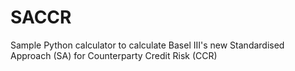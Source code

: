 # SACCR
Sample Python calculator to calculate Basel III's new Standardised Approach (SA) for Counterparty Credit Risk (CCR)
